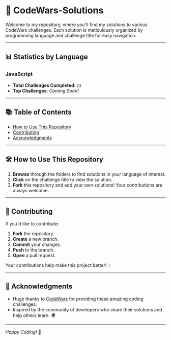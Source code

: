 # 🌟 CodeWars-Solutions

Welcome to my repository, where you'll find my solutions to various CodeWars challenges. Each solution is meticulously organized by programming language and challenge title for easy navigation.

---

## 📊 Statistics by Language

### JavaScript
- **Total Challenges Completed**: `23`
- **Top Challenges**: _Coming Soon!_

---

## 📚 Table of Contents

- [How to Use This Repository](#how-to-use-this-repository)
- [Contributing](#contributing)
- [Acknowledgments](#acknowledgments)

---

## 🛠️ How to Use This Repository

1. **Browse** through the folders to find solutions in your language of interest.
2. **Click** on the challenge title to view the solution.
3. **Fork** this repository and add your own solutions! Your contributions are always welcome.

---

## 🤝 Contributing

If you'd like to contribute:
1. **Fork** the repository.
2. **Create** a new branch.
3. **Commit** your changes.
4. **Push** to the branch.
5. **Open** a pull request.

Your contributions help make this project better! 💡

---

## 🙏 Acknowledgments

- Huge thanks to [CodeWars](https://www.codewars.com/) for providing these amazing coding challenges. 
- Inspired by the community of developers who share their solutions and help others learn. 🌍

---

*Happy Coding!* 🎉

